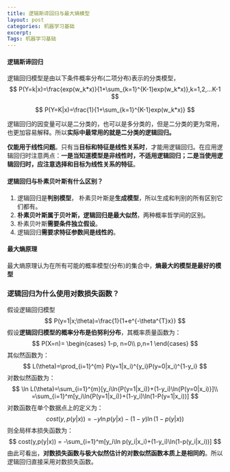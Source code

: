 ```yaml
---
title: 逻辑斯谛回归与最大熵模型
layout: post
categories: 机器学习基础
excerpt: 
Tags: 机器学习基础
---
```


#### 逻辑斯谛回归

逻辑回归模型是由以下条件概率分布(二项分布)表示的分类模型，
$$
P(Y=k|x)=\frac{exp(w_k*x)}{1+\sum_{k=1}^{K-1}exp(w_k*x)},k=1,2,...K-1
$$

$$
P(Y=K|x)=\frac{1}{1+\sum_{k=1}^{K-1}exp(w_k*x)}
$$

逻辑回归的因变量可以是二分类的，也可以是多分类的，但是二分类的更为常用，也更加容易解释。所以**实际中最常用的就是二分类的逻辑回归。**

**仅能用于线性问题**。只有当**目标和特征是线性关系时**，才能用逻辑回归。在应用逻辑回归时注意两点：**一是当知道模型是非线性时，不适用逻辑回归；二是当使用逻辑回归时，应注意选择和目标为线性关系的特征**。

#### 逻辑回归与朴素贝叶斯有什么区别？

1. 逻辑回归是**判别模型**， 朴素贝叶斯是**生成模型**，所以生成和判别的所有区别它们都有。
2. **朴素贝叶斯属于贝叶斯，逻辑回归是最大似然**，两种概率哲学间的区别。
3. 朴素贝叶斯**需要条件独立假设**。
4. 逻辑回归**需要求特征参数间是线性的**。

#### 最大熵原理

最大熵原理认为在所有可能的概率模型(分布)的集合中，**熵最大的模型是最好的模型**

### 逻辑回归为什么使用对数损失函数？

假设逻辑回归模型
$$
P(y=1|x;\theta)=\frac{1}{1+e^{-\theta^{T}x}}
$$
假设**逻辑回归模型的概率分布是伯努利分布**，其概率质量函数为：
$$
P(X=n)=
\begin{cases}
1-p, n=0\\
 p,n=1
\end{cases}
$$
其似然函数为：
$$
L(\theta)=\prod_{i=1}^{m}
P(y=1|x_i)^{y_i}P(y=0|x_i)^{1-y_i}
$$
对数似然函数为：
$$
\ln L(\theta)=\sum_{i=1}^{m}[y_i\ln{P(y=1|x_i)}+(1-y_i)\ln{P(y=0|x_i)}]\\
  =\sum_{i=1}^m[y_i\ln{P(y=1|x_i)}+(1-y_i)\ln(1-P(y=1|x_i))]
$$
对数函数在单个数据点上的定义为：
$$
cost(y,p(y|x))=-y\ln{p(y|x)-(1-y)\ln(1-p(y|x))}
$$
则全局样本损失函数为：
$$
cost(y,p(y|x)) = -\sum_{i=1}^m[y_i\ln p(y_i|x_i)+(1-y_i)\ln(1-p(y_i|x_i))]
$$
由此可看出，**对数损失函数与极大似然估计的对数似然函数本质上是相同的**。所以逻辑回归直接采用对数损失函数。